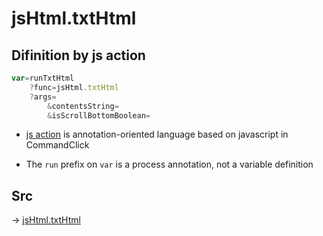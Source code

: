 # jsHtml.txtHtml

## Difinition by js action

```js.js
var=runTxtHtml
	?func=jsHtml.txtHtml
	?args=
		&contentsString=
		&isScrollBottomBoolean=
```

- [js action](#) is annotation-oriented language based on javascript in CommandClick

- The `run` prefix on `var` is a process annotation, not a variable definition

## Src

-> [jsHtml.txtHtml](https://github.com/puutaro/CommandClick/blob/master/app/src/main/java/com/puutaro/commandclick/fragment_lib/terminal_fragment/js_interface/JsHtml.kt#L12)


